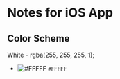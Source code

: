 # Notes for iOS App

## Color Scheme

White - rgba(255, 255, 255, 1);
- ![#FFFFF](https://via.placeholder.com/15/f03c15/000000?text=+) `#FFFFF`


